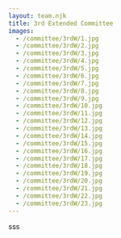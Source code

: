 ```yaml
---
layout: team.njk
title: 3rd Extended Committee
images:
  - /committee/3rdW/1.jpg
  - /committee/3rdW/2.jpg
  - /committee/3rdW/3.jpg
  - /committee/3rdW/4.jpg
  - /committee/3rdW/5.jpg
  - /committee/3rdW/6.jpg
  - /committee/3rdW/7.jpg
  - /committee/3rdW/8.jpg
  - /committee/3rdW/9.jpg
  - /committee/3rdW/10.jpg
  - /committee/3rdW/11.jpg
  - /committee/3rdW/12.jpg
  - /committee/3rdW/13.jpg
  - /committee/3rdW/14.jpg
  - /committee/3rdW/15.jpg
  - /committee/3rdW/16.jpg
  - /committee/3rdW/17.jpg
  - /committee/3rdW/18.jpg
  - /committee/3rdW/19.jpg
  - /committee/3rdW/20.jpg
  - /committee/3rdW/21.jpg
  - /committee/3rdW/22.jpg
  - /committee/3rdW/23.jpg
---
```

sss